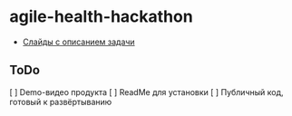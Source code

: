 # agile-health-hackathon

* [Слайды с описанием задачи](https://docs.google.com/presentation/d/1Ixn7mnErgfvu0Kuxk7OUIWIuMWP2KfNRwGEyVObvuwI/edit#slide=id.g3141d0e0588_0_411)




## ToDo
 [ ] Demo-видео продукта
 [ ] ReadMe для установки
 [ ] Публичный код, готовый к развёртыванию
